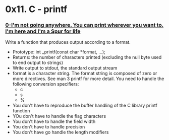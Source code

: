 # 0x11. C - printf

### [0-I'm not going anywhere. You can print wherever you want to. I'm here and I'm a Spur for life]()
Write a function that produces output according to a format.
* Prototype: int \_printf(const char \*format, ...);
* Returns: the number of characters printed (excluding the null byte used to end output to strings)
* Write output to stdout, the standard output stream
* format is a character string. The format string is composed of zero or more directives. See man 3 printf for more detail. You need to handle the following conversion specifiers:
    * c
    * s
    * %
* You don't have to reproduce the buffer handling of the C library printf function
* YOu don't have to handle the flag characters
* You don't have to handle the field width
* You don't have to handle precision
* You don't have go handle the length modifiers
